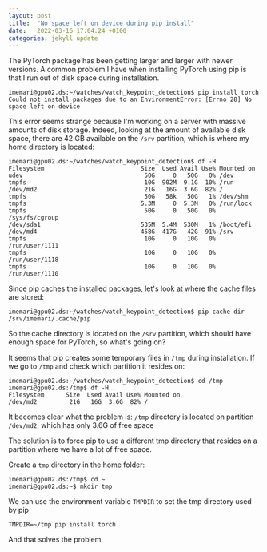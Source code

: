 ```yaml
---
layout: post
title:  "No space left on device during pip install"
date:   2022-03-16 17:04:24 +0100
categories: jekyll update
---
```


The PyTorch package has been getting larger and larger with newer versions. A common problem I have when installing PyTorch using pip is that I run out of disk space during installation.

```console
imemari@gpu02.ds:~/watches/watch_keypoint_detection$ pip install torch
Could not install packages due to an EnvironmentError: [Errno 28] No space left on device
```

This error seems strange because I'm working on a server with massive amounts of disk storage. Indeed, looking at the amount of available disk space, there are 42 GB available on the `/srv` partition, which is where my home directory is located:

```console
imemari@gpu02.ds:~/watches/watch_keypoint_detection$ df -H
Filesystem                           Size  Used Avail Use% Mounted on
udev                                  50G     0   50G   0% /dev
tmpfs                                 10G  902M  9.1G  10% /run
/dev/md2                              21G   16G  3.6G  82% /
tmpfs                                 50G   58k   50G   1% /dev/shm
tmpfs                                5.3M     0  5.3M   0% /run/lock
tmpfs                                 50G     0   50G   0% /sys/fs/cgroup
/dev/sda1                            535M  5.4M  530M   1% /boot/efi
/dev/md4                             458G  417G   42G  91% /srv
tmpfs                                 10G     0   10G   0% /run/user/1111
tmpfs                                 10G     0   10G   0% /run/user/1118
tmpfs                                 10G     0   10G   0% /run/user/1110
```

Since pip caches the installed packages, let's look at where the cache files are stored:

```console
imemari@gpu02.ds:~/watches/watch_keypoint_detection$ pip cache dir
/srv/imemari/.cache/pip
```

So the cache directory is located on the `/srv` partition, which should have enough space for PyTorch, so what's going on?

It seems that pip creates some temporary files in `/tmp` during installation. If we go to `/tmp` and check which partition it resides on:

```console
imemari@gpu02.ds:~/watches/watch_keypoint_detection$ cd /tmp
imemari@gpu02.ds:/tmp$ df -H .
Filesystem      Size  Used Avail Use% Mounted on
/dev/md2         21G   16G  3.6G  82% /
```

It becomes clear what the problem is: `/tmp` directory is located on partition `/dev/md2`, which has only 3.6G of free space

The solution is to force pip to use a different tmp directory that resides on a partition where we have a lot of free space.

Create a `tmp` directory in the home folder:

```console
imemari@gpu02.ds:/tmp$ cd ~
imemari@gpu02.ds:~$ mkdir tmp
```

We can use the environment variable `TMPDIR` to set the tmp directory used by pip

```console
TMPDIR=~/tmp pip install torch
```

And that solves the problem.

